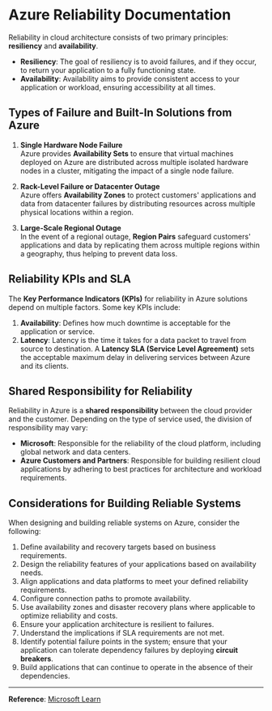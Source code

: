 # Azure Reliability Documentation

Reliability in cloud architecture consists of two primary principles: **resiliency** and **availability**.

- **Resiliency**: The goal of resiliency is to avoid failures, and if they occur, to return your application to a fully functioning state.
- **Availability**: Availability aims to provide consistent access to your application or workload, ensuring accessibility at all times.

## Types of Failure and Built-In Solutions from Azure

1. **Single Hardware Node Failure**  
   Azure provides **Availability Sets** to ensure that virtual machines deployed on Azure are distributed across multiple isolated hardware nodes in a cluster, mitigating the impact of a single node failure.

2. **Rack-Level Failure or Datacenter Outage**  
   Azure offers **Availability Zones** to protect customers' applications and data from datacenter failures by distributing resources across multiple physical locations within a region.

3. **Large-Scale Regional Outage**  
   In the event of a regional outage, **Region Pairs** safeguard customers' applications and data by replicating them across multiple regions within a geography, thus helping to prevent data loss.

## Reliability KPIs and SLA

The **Key Performance Indicators (KPIs)** for reliability in Azure solutions depend on multiple factors. Some key KPIs include:

1. **Availability**: Defines how much downtime is acceptable for the application or service.
2. **Latency**: Latency is the time it takes for a data packet to travel from source to destination. A **Latency SLA (Service Level Agreement)** sets the acceptable maximum delay in delivering services between Azure and its clients.

## Shared Responsibility for Reliability

Reliability in Azure is a **shared responsibility** between the cloud provider and the customer. Depending on the type of service used, the division of responsibility may vary:

- **Microsoft**: Responsible for the reliability of the cloud platform, including global network and data centers.
- **Azure Customers and Partners**: Responsible for building resilient cloud applications by adhering to best practices for architecture and workload requirements.

## Considerations for Building Reliable Systems

When designing and building reliable systems on Azure, consider the following:

1. Define availability and recovery targets based on business requirements.
2. Design the reliability features of your applications based on availability needs.
3. Align applications and data platforms to meet your defined reliability requirements.
4. Configure connection paths to promote availability.
5. Use availability zones and disaster recovery plans where applicable to optimize reliability and costs.
6. Ensure your application architecture is resilient to failures.
7. Understand the implications if SLA requirements are not met.
8. Identify potential failure points in the system; ensure that your application can tolerate dependency failures by deploying **circuit breakers**.
9. Build applications that can continue to operate in the absence of their dependencies.

---

**Reference**: [Microsoft Learn](https://learn.microsoft.com/en-us/azure/reliability/)

